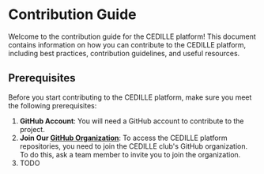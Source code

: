 # Contribution Guide

Welcome to the contribution guide for the CEDILLE platform! This document
contains information on how you can contribute to the CEDILLE platform,
including best practices, contribution guidelines, and useful resources.

## Prerequisites

Before you start contributing to the CEDILLE platform, make sure you meet the
following prerequisites:

1. **GitHub Account**: You will need a GitHub account to contribute to the
   project.
2. **Join Our [GitHub Organization](https://github.com/clubcedille/)**: To
   access the CEDILLE platform repositories, you need to join the CEDILLE club's
   GitHub organization. To do this, ask a team member to invite you to join the
   organization.
3. TODO
